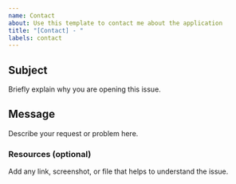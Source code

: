 ```yaml
---
name: Contact
about: Use this template to contact me about the application
title: "[Contact] - "
labels: contact
---
```


## Subject 
Briefly explain why you are opening this issue.

## Message 
Describe your request or problem here.

### Resources (optional) 
Add any link, screenshot, or file that helps to understand the issue.
